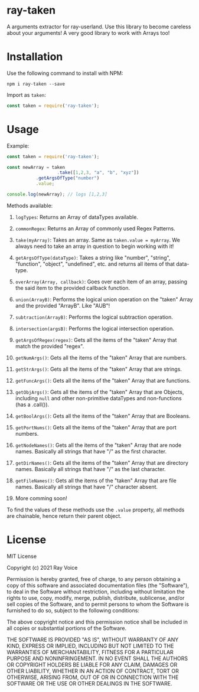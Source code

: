 # ray-taken
A arguments extractor for ray-userland. Use this library to become careless about your arguments! A very good library to work with Arrays too!


# Installation
Use the following command to install with NPM:
```
npm i ray-taken --save 
```

Import as `taken`:
```javascript
const taken = require('ray-taken');
```

# Usage
Example:
```javascript
const taken = require('ray-taken');

const newArray = taken
                   .take([1,2,3, "a", "b", "xyz"])
		   .getArgsOfType("number")
		   .value;

console.log(newArray); // logs [1,2,3]
```

Methods available:
1. `logTypes`: Returns an Array of dataTypes available.

2. `commonRegex`: Returns an Array of commonly used Regex Patterns.

3. `take(myArray)`: Takes an array. Same as `taken.value = myArray`. We always need to take an array in question to begin working with it!

4. `getArgsOfType(dataType)`: Takes a string like "number", "string", "function", "object", "undefined", etc. and returns all items of that data-type.

5. `overArray(Array, callback)`: Goes over each item of an array, passing the said item to the provided callback function.

6. `union(ArrayB)`: Performs the logical union operation on the "taken" Array and the provided "ArrayB". Like "AUB"!

7. `subtraction(ArrayB)`: Performs the logical subtraction operation.

8. `intersection(argsB)`: Performs the logical intersection operation.

9. `getArgsOfRegex(regex)`: Gets all the items of the "taken" Array that match the provided "regex".

10. `getNumArgs()`: Gets all the items of the "taken" Array that are numbers.

11. `getStrArgs()`: Gets all the items of the "taken" Array that are strings.

12. `getFuncArgs()`: Gets all the items of the "taken" Array that are functions.

13. `getObjArgs()`: Gets all the items of the "taken" Array that are Objects, including `null` and other non-primitive dataTypes and non-functions (has a .call()).

14. `getBoolArgs()`: Gets all the items of the "taken" Array that are Booleans. 

15. `getPortNums()`: Gets all the items of the "taken" Array that are port numbers.

16. `getNodeNames()`: Gets all the items of the "taken" Array that are node names. Basically all strings that have "/" as the first character.

17. `getDirNames()`: Gets all the items of the "taken" Array that are directory names. Basically all strings that have "/" as the last character.

18. `getFileNames()`: Gets all the items of the "taken" Array that are file names. Basically all strings that have "/" character absent.

19. More comming soon!

To find the values of these methods use the `.value` property, all methods are chainable, hence return their parent object.

# License
MIT License

Copyright (c) 2021 Ray Voice

Permission is hereby granted, free of charge, to any person obtaining a copy
of this software and associated documentation files (the "Software"), to deal
in the Software without restriction, including without limitation the rights
to use, copy, modify, merge, publish, distribute, sublicense, and/or sell
copies of the Software, and to permit persons to whom the Software is
furnished to do so, subject to the following conditions:

The above copyright notice and this permission notice shall be included in all
copies or substantial portions of the Software.

THE SOFTWARE IS PROVIDED "AS IS", WITHOUT WARRANTY OF ANY KIND, EXPRESS OR
IMPLIED, INCLUDING BUT NOT LIMITED TO THE WARRANTIES OF MERCHANTABILITY,
FITNESS FOR A PARTICULAR PURPOSE AND NONINFRINGEMENT. IN NO EVENT SHALL THE
AUTHORS OR COPYRIGHT HOLDERS BE LIABLE FOR ANY CLAIM, DAMAGES OR OTHER
LIABILITY, WHETHER IN AN ACTION OF CONTRACT, TORT OR OTHERWISE, ARISING FROM,
OUT OF OR IN CONNECTION WITH THE SOFTWARE OR THE USE OR OTHER DEALINGS IN THE
SOFTWARE.

